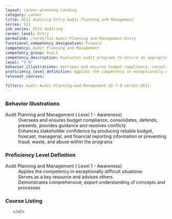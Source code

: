 ```yaml
---
layout: career-planning-landing
category: career
title: 0511 Auditing Entry Audit Planning and Management
series: 511
job_series: 0511 Auditing
career_level: Entry
permalink: /cards/511-Audit-Planning and Management-Entry
functional_competency_designation: Primary
competency: Audit Planning and Management
competency_group: Audit
competency_description: Evaluates audit programs to ensure an appropriate risk-based audit approach, monitors audit progress and reviews working papers and audit reports to ensure audits are properly documented and accomplished in accordance with Generally Accepted Government Auditing Standards (GAGAS) and Generally Accepted Auditing Standards (GAAS).
level: "7-9"
behavior_illustrations: Oversees and ensures budget compliance, consolidates, defends, presents, provides guidance and resolves conflicts ? Enhances stakeholder confidence by producing reliable budget, forecast, managerial, and financial reporting information or preventing fraud, waste, and abuse within the programs
proficiency_level_definition: Applies the competency in exceptionally difficult situations ? Serves as a key resource and advises others ? Demonstrates comprehensive, expert understanding of concepts and processes
relevant_courses: 

filters: Audit-Audit-Planning-and-Management GS-7-9 series-0511
---
```


<div class="desktop:grid-col-4 margin-y-205">
  <div class="border-top-05 bg-white padding-2 shadow-5 height-full members-hover border-1px border-gray-30 radius-lg">
    <h3>Behavior Illustrations</h3>
    <dl class="text-base"><dt>Audit Planning and Management ( Level 1 - Awareness)</dt><dd>Oversees and ensures budget compliance, consolidates, defends, presents, provides guidance and resolves conflicts </dd><dd> Enhances stakeholder confidence by producing reliable budget, forecast, managerial, and financial reporting information or preventing fraud, waste, and abuse within the programs</dd></dl>
  </div>
</div>
<div class="desktop:grid-col-4 margin-y-205">
  <div class="border-top-05 bg-white padding-2 shadow-5 height-full members-hover border-1px border-gray-30 radius-lg">
    <h3>Proficiency Level Definition</h3>
    <dl class="text-base"><dt>Audit Planning and Management ( Level 1 - Awareness)</dt><dd>Applies the competency in exceptionally difficult situations </dd><dd> Serves as a key resource and advises others </dd><dd> Demonstrates comprehensive, expert understanding of concepts and processes</dd></dl>
  </div>
</div>
<div class="desktop:grid-col-4 margin-y-205">
  <div class="border-top-05 bg-white padding-2 shadow-5 height-full members-hover border-1px border-gray-30 radius-lg">
    <h3>Course Listing</h3>
    <ul class="text-base">
     
    </ul>
  </div>
</div>